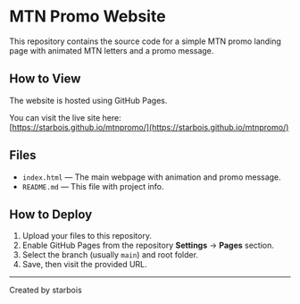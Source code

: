 # MTN Promo Website

This repository contains the source code for a simple MTN promo landing page with animated MTN letters and a promo message.

## How to View

The website is hosted using GitHub Pages.

You can visit the live site here:  
[https://starbois.github.io/mtnpromo/](https://starbois.github.io/mtnpromo/)

## Files

- `index.html` — The main webpage with animation and promo message.
- `README.md` — This file with project info.

## How to Deploy

1. Upload your files to this repository.
2. Enable GitHub Pages from the repository **Settings** → **Pages** section.
3. Select the branch (usually `main`) and root folder.
4. Save, then visit the provided URL.

---

Created by starbois
